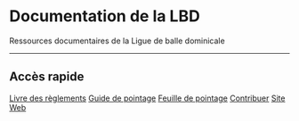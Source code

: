 # Documentation de la LBD

Ressources documentaires de la Ligue de balle dominicale

---

<div class="jumbotron">
  <h2 class="display-5 text-center">Accès rapide</h2>
  <a class="btn btn-primary btn-lg btn-block" href="reglementation/livre/" role="button">Livre des règlements</a>
  <a class="btn btn-primary btn-lg btn-block" href="pointage/guide/" role="button">Guide de pointage</a>
  <a class="btn btn-primary btn-lg btn-block" href="pointage/LBD-feuille-de-pointage.pdf" role="button">Feuille de pointage</a>
  <a class="btn btn-primary btn-lg btn-block" href="#"  role="button">Contribuer</a>
  <a class="btn btn-primary btn-lg btn-block" href="https://balledominicale.ca" role="button">Site Web</a>
</div>

